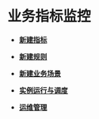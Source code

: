 # 业务指标监控<a name="dayu_01_0701"></a>

-   **[新建指标](新建指标.md)**  

-   **[新建规则](新建规则.md)**  

-   **[新建业务场景](新建业务场景.md)**  

-   **[实例运行与调度](实例运行与调度.md)**  

-   **[运维管理](运维管理.md)**  


